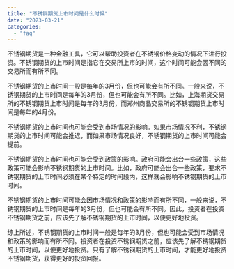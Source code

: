 ```yaml
---
title: "不锈钢期货上市时间是什么时候"
date: "2023-03-21"
categories: 
  - "faq"
---
```


不锈钢期货是一种金融工具，它可以帮助投资者在不锈钢价格变动的情况下进行投资。不锈钢期货的上市时间是指它在交易所上市的时间，这个时间可能会因不同的交易所而有所不同。

不锈钢期货的上市时间一般是每年的3月份，但也可能会有所不同。一般来说，不锈钢期货的上市时间是每年的3月份，但也可能会有所不同。比如，上海期货交易所的不锈钢期货上市时间是每年的3月份，而郑州商品交易所的不锈钢期货上市时间是每年的4月份。

不锈钢期货的上市时间也可能会受到市场情况的影响。如果市场情况不利，不锈钢期货的上市时间可能会推迟，而如果市场情况良好，不锈钢期货的上市时间可能会提前。

不锈钢期货的上市时间也可能会受到政策的影响。政府可能会出台一些政策，这些政策可能会影响不锈钢期货的上市时间。比如，政府可能会出台一些政策，要求不锈钢期货的上市时间必须在某个特定的时间段内，这样就会影响不锈钢期货的上市时间。

不锈钢期货的上市时间可能会因市场情况和政策的影响而有所不同，一般来说，不锈钢期货的上市时间是每年的3月份，但也可能会有所不同。因此，投资者在投资不锈钢期货之前，应该先了解不锈钢期货的上市时间，以便更好地投资。

综上所述，不锈钢期货的上市时间一般是每年的3月份，但也可能会受到市场情况和政策的影响而有所不同。投资者在投资不锈钢期货之前，应该先了解不锈钢期货的上市时间，以便更好地投资。只有了解不锈钢期货的上市时间，才能更好地投资不锈钢期货，获得更好的投资回报。
